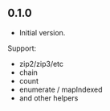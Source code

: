 ## 0.1.0

- Initial version.

Support:
* zip2/zip3/etc
* chain
* count
* enumerate / mapIndexed
* and other helpers
